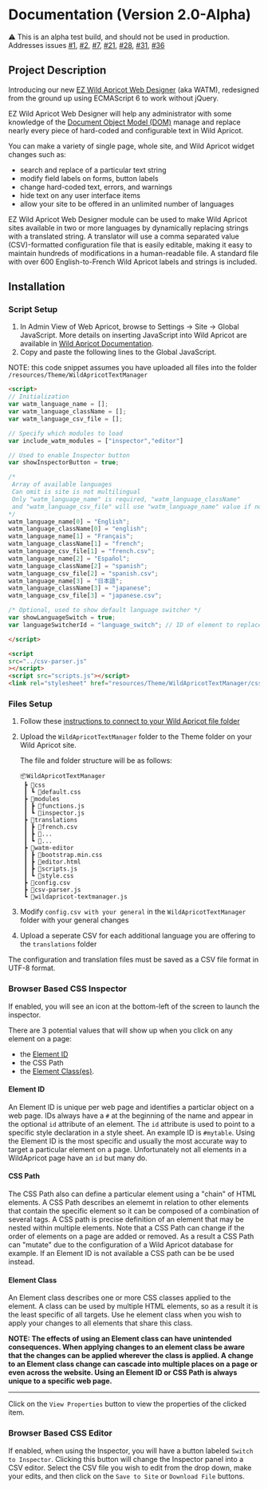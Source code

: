 # Documentation (Version 2.0-Alpha)

⚠️ This is an alpha test build, and should not be used in production.
Addresses issues [#1](/../../issues/1), [#2](/../../issues/2), [#7](/../../issues/7), [#21](/../../issues/21), [#28](/../../issues/28), [#31](/../../issues/31), [#36](/../../issues/36)

## Project Description

Introducing our new [EZ Wild Apricot Web Designer](https://newpathconsulting.com/watm) \(aka WATM\), redesigned from the ground up using ECMAScript 6 to work without jQuery. 

EZ Wild Apricot Web Designer will help any administrator with some knowledge of the [Document Object Model (DOM)](https://www.w3schools.com/js/js_htmldom.asp) manage and replace nearly every piece of hard-coded and configurable text in Wild Apricot.

You can make a variety of single page, whole site, and Wild Apricot widget changes such as:

- search and replace of a particular text string
- modify field labels on forms, button labels
- change hard-coded text, errors, and warnings
- hide text on any user interface items
- allow your site to be offered in an unlimited number of languages

EZ Wild Apricot Web Designer module can be used to make Wild Apricot sites available in two or more languages by dynamically replacing strings with a translated string. A translator will use a comma separated value (CSV)-formatted configuration file that is easily editable, making it easy to maintain hundreds of modifications in a human-readable file. A standard file with over 600 English-to-French Wild Apricot labels and strings is included.

## Installation

### Script Setup

1. In Admin View of Web Apricot, browse to Settings -&gt; Site -&gt; Global JavaScript. More details on inserting JavaScript into Wild Apricot are available in [Wild Apricot Documentation](https://gethelp.wildapricot.com/en/articles/212-inserting-and-modifying-html-or-javascript#javascript).
2. Copy and paste the following lines to the Global JavaScript.

NOTE: this code snippet assumes you have uploaded all files into the folder `/resources/Theme/WildApricotTextManager`

   ```html
<script>
  // Initialization
  var watm_language_name = [];
  var watm_language_className = [];
  var watm_language_csv_file = [];

  // Specify which modules to load
  var include_watm_modules = ["inspector","editor"]

  // Used to enable Inspector button
  var showInspectorButton = true;

  /*
    Array of available languages
    Can omit is site is not multilingual
    Only "watm_language_name" is required, "watm_language_className"
    and "watm_language_csv_file" will use "watm_language_name" value if not present
  */
  watm_language_name[0] = "English";
  watm_language_className[0] = "english";
  watm_language_name[1] = "Français";
  watm_language_className[1] = "french";
  watm_language_csv_file[1] = "french.csv";
  watm_language_name[2] = "Español";
  watm_language_className[2] = "spanish";
  watm_language_csv_file[2] = "spanish.csv";
  watm_language_name[3] = "日本語";
  watm_language_className[3] = "japanese";
  watm_language_csv_file[3] = "japanese.csv";

  /* Optional, used to show default language switcher */
  var showLanguageSwitch = true;
  var languageSwitcherId = "language_switch"; // ID of element to replace with switcher

</script>

<script
  src="../csv-parser.js"
></script>
<script src="scripts.js"></script>
<link rel="stylesheet" href="resources/Theme/WildApricotTextManager/css/default.css">
   ```

### Files Setup

1. Follow these [instructions to connect to your Wild Apricot file folder](https://gethelp.wildapricot.com/en/articles/198-uploading-and-downloading-files-using-webdav)
2. Upload the `WildApricotTextManager` folder to the Theme folder on your Wild Apricot site.

    The file and folder structure will be as follows:

    ```
    📦WildApricotTextManager
     ┣ 📂css
     ┃ ┗ 📜default.css
     ┣ 📂modules
     ┃ ┣ 📜functions.js
     ┃ ┗ 📜inspector.js
     ┣ 📂translations
     ┃ ┣ 📜french.csv
     ┃ ┣ 📜...
     ┃ ┗ 📜...
     ┣ 📂watm-editor
     ┃ ┣ 📜bootstrap.min.css
     ┃ ┣ 📜editor.html
     ┃ ┣ 📜scripts.js
     ┃ ┗ 📜style.css
     ┣ 📜config.csv
     ┣ 📜csv-parser.js
     ┗ 📜wildapricot-textmanager.js
    ```

3. Modify `config.csv with your general` in the `WildApricotTextManager` folder with your general changes
4. Upload a seperate CSV for each additional language you are offering to the `translations` folder

The configuration and translation files must be saved as a CSV file format in UTF-8 format.

### Browser Based CSS Inspector

If enabled, you will see an icon at the bottom-left of the screen to launch the inspector.

There are 3 potential values that will show up when you click on any element on a page:
- the [Element ID](https://www.w3schools.com/htmL/html_id.asp)
- the CSS Path
- the [Element Class(es)](https://www.w3schools.com/cssref/sel_class.asp).

#### Element ID
An Element ID is unique per web page and identifies a particlar object on a web page. IDs always have a `#` at the beginning of the name and appear in the optional `id` attribute of an element. The `id` attribute is used to point to a specific style declaration in a style sheet. An example ID is `#mytable`. Using the Element ID is the most specific and usually the most accurate way to target a particular element on a page. Unfortunately not all elements in a WildApricot page have an `id` but many do.

#### CSS Path
The CSS Path also can define a particular element using a "chain" of HTML elements. A CSS Path describes an elememt in relation to other elements that contain the specific element so it can be composed of a combination of several tags. A CSS path is precise definition of an element that may be nested within multiple elements. Note that a CSS Path can change if the order of elements on a page are added or removed. As a result a CSS Path can "mutate" due to the configuration of a Wild Apricot database for example. If an Element ID is not available a CSS path can be be used instead.

#### Element Class
An Element class describes one or more CSS classes applied to the element. A class can be used by multiple HTML elements, so as a result it is the least specific of all targets. Use he element class when you wish to apply your changes to all elements that share this class. 

**NOTE: The effects of using an Element class can have unintended consequences. When applying changes to an element class be aware that the changes can be applied wherever the class is applied. A change to an Element class change can cascade into multiple places on a page or even across the website. Using an Element ID or CSS Path is always unique to a specific web page.**

---

Click on the `View Properties` button to view the properties of the clicked item.

### Browser Based CSS Editor

If enabled, when using the Inspector, you will have a button labeled `Switch to Inspector`. Clicking this button will change the Inspector panel into a CSV editor. Select the CSV file you wish to edit from the drop down, make your edits, and then click on the `Save to Site` or `Download File` buttons.
